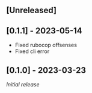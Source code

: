 ## [Unreleased]

## [0.1.1] - 2023-05-14
- Fixed rubocop offsenses
- Fixed cli error

## [0.1.0] - 2023-03-23
_Initial release_
